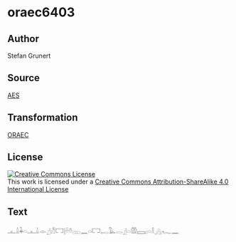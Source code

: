 # oraec6403

## Author

Stefan Grunert

## Source

[AES](https://github.com/simondschweitzer/aes)

## Transformation

[ORAEC](https://oraec.github.io/)

## License

<a rel="license" href="http://creativecommons.org/licenses/by-sa/4.0/"><img alt="Creative Commons License" style="border-width:0" src="https://i.creativecommons.org/l/by-sa/4.0/88x31.png" /></a><br />This work is licensed under a <a rel="license" href="http://creativecommons.org/licenses/by-sa/4.0/">Creative Commons Attribution-ShareAlike 4.0 International License</a>

## Text

𓊵𓏙𓇓𓏏𓊵𓏙𓁹𓊨𓀭𓉐𓊤𓏐𓏊𓊔𓈖𓏏𓉐𓉻𓅓𓂋𓊨𓏏𓏃𓈙𓊪𓏏𓎛𓂻𓆑𓈖<br>
